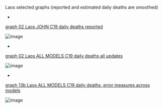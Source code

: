 Laos selected graphs (reported and estimated daily deaths are smoothed) 

*

[graph 02 Laos JOHN C19 daily deaths reported](https://github.com/pourmalek/CovidLongitudinal/blob/main/output/countries/Laos/graph%2002%20Laos%20JOHN%20C19%20daily%20deaths%20reported.pdf)

![image](https://github.com/pourmalek/CovidLongitudinal/assets/30849720/80511374-48e8-4e67-a74c-8a4128996462)

*

[graph 02 Laos ALL MODELS C19 daily deaths all updates](https://github.com/pourmalek/CovidLongitudinal/blob/main/output/countries/Laos/graph%2002%20Laos%20ALL%20MODELS%20C19%20daily%20deaths%20all%20updates.pdf)

![image](https://github.com/pourmalek/CovidLongitudinal/assets/30849720/07139e40-046e-420c-9f3f-67755e085178)

*

[graph 13b Laos ALL MODELS C19 daily deaths, error measures across models](https://github.com/pourmalek/CovidLongitudinal/blob/main/output/countries/Laos/graph%2013b%20Laos%20ALL%20MODELS%20C19%20daily%20deaths%2C%20error%20measures%20across%20models.pdf)

![image](https://github.com/pourmalek/CovidLongitudinal/assets/30849720/0354e572-f407-4d3a-abb6-78f8eb74129b)
